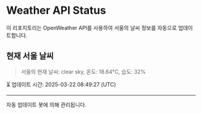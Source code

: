 
# Weather API Status

이 리포지토리는 OpenWeather API를 사용하여 서울의 날씨 정보를 자동으로 업데이트합니다.

## 현재 서울 날씨
> 서울의 현재 날씨: clear sky, 온도: 18.64°C, 습도: 32%

⏳ 업데이트 시간: 2025-03-22 08:49:27 (UTC)

---
자동 업데이트 봇에 의해 관리됩니다.
